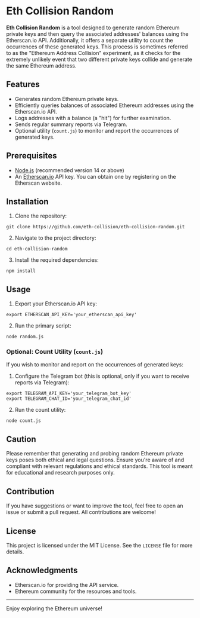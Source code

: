 # Eth Collision Random

**Eth Collision Random** is a tool designed to generate random Ethereum private keys and then query the associated addresses' balances using the Etherscan.io API. Additionally, it offers a separate utility to count the occurrences of these generated keys. This process is sometimes referred to as the "Ethereum Address Collision" experiment, as it checks for the extremely unlikely event that two different private keys collide and generate the same Ethereum address.

## Features

- Generates random Ethereum private keys.
- Efficiently queries balances of associated Ethereum addresses using the Etherscan.io API.
- Logs addresses with a balance (a "hit") for further examination.
- Sends regular summary reports via Telegram.
- Optional utility (`count.js`) to monitor and report the occurrences of generated keys.

## Prerequisites

- [Node.js](https://nodejs.org/) (recommended version 14 or above)
- An [Etherscan.io](https://etherscan.io/) API key. You can obtain one by registering on the Etherscan website.

## Installation

1. Clone the repository:

```
git clone https://github.com/eth-collision/eth-collision-random.git
```


2. Navigate to the project directory:

```
cd eth-collision-random
```


3. Install the required dependencies:

```
npm install
```


## Usage

1. Export your Etherscan.io API key:


```
export ETHERSCAN_API_KEY='your_etherscan_api_key'
```


2. Run the primary script:

```
node random.js
```


### Optional: Count Utility (`count.js`)

If you wish to monitor and report on the occurrences of generated keys:

1. Configure the Telegram bot (this is optional, only if you want to receive reports via Telegram):


```
export TELEGRAM_API_KEY='your_telegram_bot_key'
export TELEGRAM_CHAT_ID='your_telegram_chat_id'
```


2. Run the count utility:


```
node count.js
```


## Caution

Please remember that generating and probing random Ethereum private keys poses both ethical and legal questions. Ensure you're aware of and compliant with relevant regulations and ethical standards. This tool is meant for educational and research purposes only.

## Contribution

If you have suggestions or want to improve the tool, feel free to open an issue or submit a pull request. All contributions are welcome!

## License

This project is licensed under the MIT License. See the `LICENSE` file for more details.

## Acknowledgments

- Etherscan.io for providing the API service.
- Ethereum community for the resources and tools.

---

Enjoy exploring the Ethereum universe!
